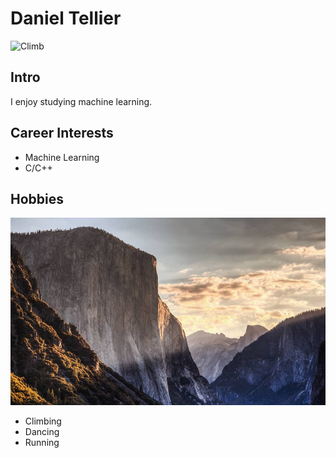 <head>
    <link rel='stylesheet' href='./assets/css/style.css' type='text/css' media='screen' charset='utf-8'>
</head>

# Daniel Tellier

<img src="./images/classy-climb.jpg" alt="Climb" width="400" height="600">

## Intro
I enjoy studying machine learning.

## Career Interests
- Machine Learning
- C/C++

## Hobbies

<img src="./images/dawn_wall.jpg" alt="Dawn Wall" width="600" height="300">

- Climbing
- Dancing
- Running